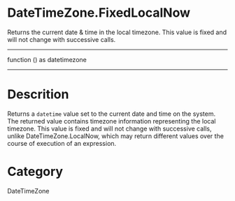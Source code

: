 ﻿# DateTimeZone.FixedLocalNow
Returns the current date & time in the local timezone. This value is fixed and will not change with successive calls.
***
function () as datetimezone
***
# Descrition 
Returns a <code>datetime</code> value set to the current date and time on the system. The returned value contains timezone information representing the local timezone. This value is fixed and will not change with successive calls, unlike DateTimeZone.LocalNow, which may return different values over the course of execution of an expression.
# Category 
DateTimeZone
